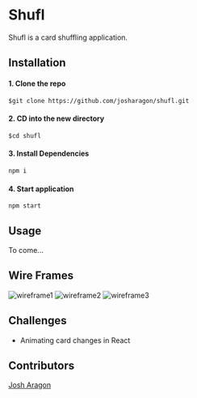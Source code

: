# Shufl

Shufl is a card shuffling application.

## Installation

#### 1. Clone the repo

`
$git clone https://github.com/josharagon/shufl.git
`
#### 2. CD into the new directory

`
$cd shufl
`
#### 3. Install Dependencies

`
npm i 
`
#### 4. Start application

`
npm start
`


## Usage
To come...


## Wire Frames
![wireframe1](https://gyazo.com/4d13985c94fe0bd77ba6b59feb8b7200.png)
![wireframe2](https://gyazo.com/d852d9e7e35003b29ec4c0074ad1a5c8.png)
![wireframe3](https://gyazo.com/82389ee9e2fdbaeece7c5329322de3c4.png)
## Challenges
* Animating card changes in React


## Contributors 
[Josh Aragon](github.com/josharagon)
